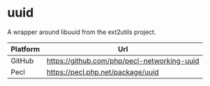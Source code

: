 # uuid

A wrapper around libuuid from the ext2utils project.

| Platform | Url                                                              |
|----------|------------------------------------------------------------------|
| GitHub   | https://github.com/php/pecl-networking-uuid                      |
| Pecl     | https://pecl.php.net/package/uuid                                |
